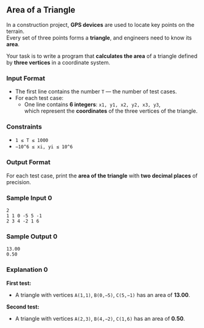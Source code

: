 ## Area of a Triangle

In a construction project, **GPS devices** are used to locate key points on the terrain.  
Every set of three points forms a **triangle**, and engineers need to know its **area**.  

Your task is to write a program that **calculates the area** of a triangle defined by **three vertices** in a coordinate system.

### Input Format

- The first line contains the number `T` — the number of test cases.  
- For each test case:  
  - One line contains **6 integers**: `x1, y1, x2, y2, x3, y3`,  
    which represent the **coordinates** of the three vertices of the triangle.

### Constraints

- `1 ≤ T ≤ 1000`
- `−10^6 ≤ xi, yi ≤ 10^6`

### Output Format

For each test case, print the **area of the triangle** with **two decimal places** of precision.

### Sample Input 0

```
2
1 1 0 -5 5 -1
2 3 4 -2 1 6
```

### Sample Output 0

```
13.00
0.50
```

### Explanation 0

**First test:**  
- A triangle with vertices `A(1,1)`, `B(0,−5)`, `C(5,−1)` has an area of **13.00**.

**Second test:**  
- A triangle with vertices `A(2,3)`, `B(4,−2)`, `C(1,6)` has an area of **0.50**.
